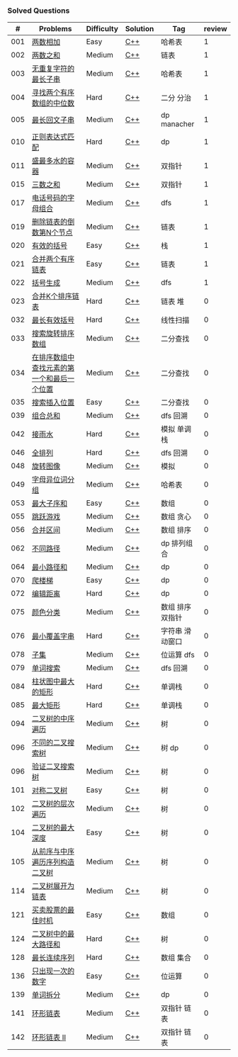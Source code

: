 ### Solved Questions

| \# | Problems | Difficulty | Solution | Tag | review |
|----|----------|-----------|------|------|------|
| 001  | [两数相加](https://leetcode-cn.com/problems/two-sum/)  | Easy | [C++](./code/001.cpp) | 哈希表 | 1 |
| 002  | [两数之和](https://leetcode-cn.com/problems/add-two-numbers/)  | Medium | [C++](./code/002.cpp) | 链表 | 1 |
| 003  | [无重复字符的最长子串](https://leetcode-cn.com/problems/longest-substring-without-repeating-characters/)  | Medium | [C++](./code/003.cpp)| 哈希表 | 1 |
| 004  | [寻找两个有序数组的中位数](https://leetcode-cn.com/problems/median-of-two-sorted-arrays/)  | Hard | [C++](./code/004.cpp) |二分 分治| 1 |
| 005  | [最长回文子串](https://leetcode-cn.com/problems/longest-palindromic-substring/)  | Medium | [C++](./code/005.cpp) |dp manacher | 1 |
| 010  | [正则表达式匹配](https://leetcode-cn.com/problems/regular-expression-matching/)  | Hard | [C++](./code/010.cpp) |dp| 1 |
| 011  | [盛最多水的容器](https://leetcode-cn.com/problems/container-with-most-water/)  | Medium | [C++](./code/011.cpp) |双指针| 1 |
| 015  | [三数之和](https://leetcode-cn.com/problems/3sum/)  | Medium | [C++](./code/015.cpp) |双指针| 1 |
| 017  | [电话号码的字母组合](https://leetcode-cn.com/problems/letter-combinations-of-a-phone-number/)  | Medium | [C++](./code/017.cpp) |dfs| 1 |
| 019  | [删除链表的倒数第N个节点](https://leetcode-cn.com/problems/remove-nth-node-from-end-of-list/)  | Medium | [C++](./code/019.cpp) |链表| 1 |
| 020  | [有效的括号](https://leetcode-cn.com/problems/valid-parentheses/)  | Easy | [C++](./code/020.cpp) |栈| 1 |
| 021  | [合并两个有序链表](https://leetcode-cn.com/problems/merge-two-sorted-lists/)  | Easy | [C++](./code/021.cpp) |链表| 1 |
| 022  | [括号生成](https://leetcode-cn.com/problems/generate-parentheses/)  | Medium | [C++](./code/022.cpp) |dfs| 1 |
| 023  | [合并K个排序链表](https://leetcode-cn.com/problems/merge-k-sorted-lists/)  | Hard | [C++](./code/023.cpp) |链表 堆| 0 |
| 032  | [最长有效括号](https://leetcode-cn.com/problems/longest-valid-parentheses/)  | Hard | [C++](./code/032.cpp) |线性扫描| 0 |
| 033  | [搜索旋转排序数组](https://leetcode-cn.com/problems/search-in-rotated-sorted-array/)  | Medium | [C++](./code/032.cpp) |二分查找| 0 |
| 034  | [在排序数组中查找元素的第一个和最后一个位置](https://leetcode-cn.com/problems/find-first-and-last-position-of-element-in-sorted-array/)  | Medium | [C++](./code/034.cpp) |二分查找| 0 |
| 035  | [搜索插入位置](https://leetcode-cn.com/problems/search-insert-position/)  | Easy | [C++](./code/035.cpp) |二分查找| 0 |
| 039  | [组合总和](https://leetcode-cn.com/problems/combination-sum/)  | Medium | [C++](./code/039.cpp) |dfs 回溯| 0 |
| 042  | [接雨水](https://leetcode-cn.com/problems/trapping-rain-water/)  | Hard | [C++](./code/042.cpp) |模拟 单调栈| 0 |
| 046  | [全排列](https://leetcode-cn.com/problems/permutations/)  | Hard | [C++](./code/046.cpp) |dfs 回溯| 0 |
| 048  | [旋转图像](https://leetcode-cn.com/problems/rotate-image/)  | Medium | [C++](./code/048.cpp) |模拟| 0 |
| 049  | [字母异位词分组](https://leetcode-cn.com/problems/group-anagrams/)  | Medium | [C++](./code/049.cpp) |哈希表| 0 |
| 053  | [最大子序和](https://leetcode-cn.com/problems/maximum-subarray/)  | Easy | [C++](./code/053.cpp) |数组| 0 |
| 055  | [跳跃游戏](https://leetcode-cn.com/problems/jump-game/)  | Medium | [C++](./code/055.cpp) |数组 贪心| 0 |
| 056  | [合并区间](https://leetcode-cn.com/problems/merge-intervals/)  | Medium | [C++](./code/056.cpp) |数组 排序| 0 |
| 062  | [不同路径](https://leetcode-cn.com/problems/unique-paths/)  | Medium | [C++](./code/062.cpp) |dp 排列组合| 0 |
| 064  | [最小路径和](https://leetcode-cn.com/problems/minimum-path-sum/)  | Medium | [C++](./code/064.cpp) |dp| 0 |
| 070  | [爬楼梯](https://leetcode-cn.com/problems/climbing-stairs/)  | Easy | [C++](./code/070.cpp) |dp| 0 |
| 072  | [编辑距离](https://leetcode-cn.com/problems/edit-distance/)  | Hard | [C++](./code/072.cpp) |dp| 0 |
| 075  | [颜色分类](https://leetcode-cn.com/problems/sort-colors/)  | Medium | [C++](./code/075.cpp) |数组 排序 双指针| 0 |
| 076  | [最小覆盖字串](https://leetcode-cn.com/problems/minimum-window-substring/)  | Hard | [C++](./code/076.cpp) |字符串 滑动窗口|  0 |
| 078  | [子集](https://leetcode-cn.com/problems/subsets/)  | Medium | [C++](./code/078.cpp) |位运算 dfs| 0 |
| 079  | [单词搜索](https://leetcode-cn.com/problems/word-search/)  | Medium | [C++](./code/079.cpp) |dfs 回溯| 0 |
| 084  | [柱状图中最大的矩形](https://leetcode-cn.com/problems/largest-rectangle-in-histogram/)  | Hard | [C++](./code/084.cpp) |单调栈| 0 |
| 085  | [最大矩形](https://leetcode-cn.com/problems/maximal-rectangle/)  | Hard | [C++](./code/085.cpp) |单调栈| 0 |
| 094  | [二叉树的中序遍历](https://leetcode-cn.com/problems/binary-tree-inorder-traversal/)  | Medium | [C++](./code/094.cpp) |树| 0 |
| 096  | [不同的二叉搜索树](https://leetcode-cn.com/problems/unique-binary-search-trees/)  | Medium | [C++](./code/096.cpp) |树 dp| 0 |
| 096  | [验证二叉搜索树](https://leetcode-cn.com/problems/validate-binary-search-tree/)  | Medium | [C++](./code/098.cpp) |树| 0 |
| 101  | [对称二叉树](https://leetcode-cn.com/problems/symmetric-tree/)  | Easy | [C++](./code/101.cpp) |树| 0 |
| 102  | [二叉树的层次遍历](https://leetcode-cn.com/problems/binary-tree-level-order-traversal/)  | Medium | [C++](./code/102.cpp) |树| 0 |
| 104  | [二叉树的最大深度](https://leetcode-cn.com/problems/maximum-depth-of-binary-tree/)  | Easy | [C++](./code/104.cpp) |树| 0 |
| 105  | [从前序与中序遍历序列构造二叉树](https://leetcode-cn.com/problems/construct-binary-tree-from-preorder-and-inorder-traversal/)  | Medium | [C++](./code/105.cpp) |树| 0 |
| 114  | [二叉树展开为链表](https://leetcode-cn.com/problems/flatten-binary-tree-to-linked-list/)  | Medium | [C++](./code/114.cpp) |树| 0 |
| 121  | [买卖股票的最佳时机](https://leetcode-cn.com/problems/best-time-to-buy-and-sell-stock/)  | Easy | [C++](./code/121.cpp) |数组| 0 |
| 124  | [二叉树中的最大路径和](https://leetcode-cn.com/problems/binary-tree-maximum-path-sum/)  | Hard | [C++](./code/124.cpp) |树| 0 |
| 128  | [最长连续序列](https://leetcode-cn.com/problems/longest-consecutive-sequence/)  | Hard | [C++](./code/128.cpp) |数组 集合| 0 |
| 136  | [只出现一次的数字](https://leetcode-cn.com/problems/single-number/)  | Easy | [C++](./code/136.cpp) |位运算| 0 |
| 139  | [单词拆分](https://leetcode-cn.com/problems/word-break/)  | Medium | [C++](./code/139.cpp) |dp| 0 |
| 141  | [环形链表](https://leetcode-cn.com/problems/linked-list-cycle/)  | Medium | [C++](./code/141.cpp) |双指针 链表| 0 |
| 142  | [环形链表 II](https://leetcode-cn.com/problems/linked-list-cycle-ii/)  | Medium | [C++](./code/142.cpp) |双指针 链表| 0 |

